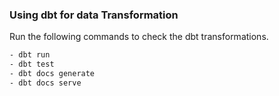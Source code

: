### Using dbt for data Transformation

Run the following commands to check the dbt transformations.
```sh
- dbt run
- dbt test
- dbt docs generate
- dbt docs serve
```